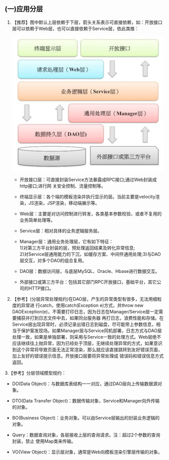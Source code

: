 ## (一)应用分层 

1. 【推荐】图中默认上层依赖于下层，箭头关系表示可直接依赖，如：开放接口层可以依赖于Web层，也可以直接依赖于Service层，依此类推：

	![应用分层](../images/service_architecture.png)

	* 开放接口层：可直接封装Service方法暴露成RPC接口;通过Web封装成http接口;进行网 关安全控制、流量控制等。
	
	* 终端显示层：各个端的模板渲染并执行显示的层。当前主要是velocity渲染，JS渲染，JSP渲染，移动端展示等。
	
	* Web层：主要是对访问控制进行转发，各类基本参数校验，或者不复用的业务简单处理等。
	
	* Service层：相对具体的业务逻辑服务层。
	
	* Manager层：通用业务处理层，它有如下特征：  
	  1\)对第三方平台封装的层，预处理返回结果及转化异常信息;  
	  2\)对Service层通用能力的下沉，如缓存方案、中间件通用处理;3\)与DAO层交互，对多个DAO的组合复用。
	
	* DAO层：数据访问层，与底层MySQL、Oracle、Hbase进行数据交互。
	
	* 外部接口或第三方平台：包括其它部门RPC开放接口，基础平台，其它公司的HTTP接口。

2. 【参考】\(分层异常处理规约\)在DAO层，产生的异常类型有很多，无法用细粒度的异常进 行catch，使用catch\(Exception e\)方式，并throw new DAOException\(e\)，不需要打印日志，因为日志在Manager/Service层一定需要捕获并打到日志文件中去，如果同台服务器 再打日志，浪费性能和存储。在Service层出现异常时，必须记录出错日志到磁盘，尽可能带上参数信息，相当于保护案发现场。如果Manager层与Service同机部署，日志方式与DAO层处理一致，如果是单独部署，则采用与Service一致的处理方式。Web层绝不应该继续往上抛异常，因为已经处于顶层，无继续处理异常的方式，如果意识到这个异常将导致页面无法正常渲染，那么就应该直接跳转到友好错误页面，加上友好的错误提示信息。开放接口层要将异常处理成 错误码和错误信息方式返回。

3.【参考】分层领域模型规约：

* DO\(Data Object\)：与数据库表结构一一对应，通过DAO层向上传输数据源对象。

* DTO\(Data Transfer Object\)：数据传输对象，Service和Manager向外传输的对象。

* BO\(Business Object\)：业务对象。可以由Service层输出的封装业务逻辑的对象。

* Query：数据查询对象，各层接收上层的查询请求。注：超过2个参数的查询封装，禁止 使用Map类来传输。

* VO\(View Object\)：显示层对象，通常是Web向模板渲染引擎层传输的对象。



